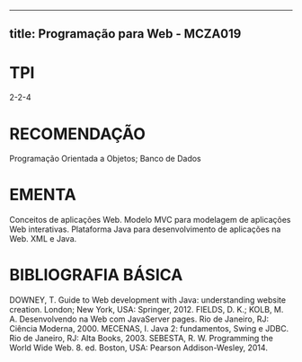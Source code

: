 
---
title: Programação para Web - MCZA019 
---

# TPI

2-2-4

# RECOMENDAÇÃO

Programação Orientada a Objetos; Banco de Dados

# EMENTA

Conceitos de aplicações Web. Modelo MVC para modelagem de aplicações Web interativas. Plataforma Java para desenvolvimento de aplicações na Web. XML e Java.

# BIBLIOGRAFIA BÁSICA

DOWNEY, T. Guide to Web development with Java: understanding website creation. London; New York, USA: Springer, 2012.
FIELDS, D. K.; KOLB, M. A. Desenvolvendo na Web com JavaServer pages. Rio de Janeiro, RJ: Ciência Moderna, 2000.
MECENAS, I. Java 2: fundamentos, Swing e JDBC. Rio de Janeiro, RJ: Alta Books, 2003.
SEBESTA, R. W. Programming the World Wide Web. 8. ed. Boston, USA: Pearson Addison-Wesley, 2014.
        